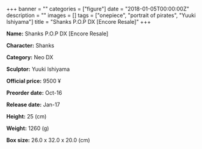 +++
banner = ""
categories = ["figure"]
date = "2018-01-05T00:00:00Z"
description = ""
images = []
tags = ["onepiece", "portrait of pirates", "Yuuki Ishiyama"]
title = "Shanks P.O.P DX [Encore Resale]"
+++

**Name:** Shanks P.O.P DX [Encore Resale]

**Character:** Shanks

**Category:** Neo DX 

**Sculptor:** Yuuki Ishiyama

**Official price:** 9500 ¥

**Preorder date:** Oct-16

**Release date:** Jan-17

**Height:** 25 (cm)

**Weight:** 1260 (g)

**Box size:** 26.0 x 32.0 x 20.0 (cm)


